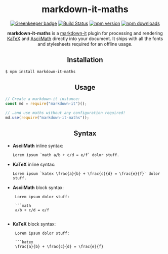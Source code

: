 <div align="center">
  <h1>markdown-it-maths</h1>

[![Greenkeeper badge](https://badges.greenkeeper.io/qilin-editor/markdown-it-maths.svg)](https://greenkeeper.io/)
[![Build Status](https://img.shields.io/travis/qilin-editor/markdown-it-maths.svg)](https://travis-ci.org/qilin-editor/markdown-it-maths/)
[![npm version](https://img.shields.io/npm/v/markdown-it-maths.svg)](https://www.npmjs.com/package/markdown-it-maths)
[![npm downloads](https://img.shields.io/npm/dt/markdown-it-maths.svg)](https://www.npmjs.com/package/markdown-it-maths)
  <br>

**markdown-it-maths** is a [markdown-it](https://github.com/markdown-it/markdown-it) plugin for processing and rendering [KaTeX](https://github.com/Khan/KaTeX) and [AsciiMath](https://github.com/asciimath/asciimathml) directly into your document. It ships with all the fonts and stylesheets required for an offline usage.
</div>

<h2 align="center">Installation</h2>

```bash
$ npm install markdown-it-maths
```

<h2 align="center">Usage</h2>

```javascript
// Create a markdown-it instance:
const md = require("markdown-it")();

// …and use maths without any configuration required!
md.use(require("markdown-it-maths"));
```

<h2 align="center">Syntax</h2>

- **AsciiMath** inline syntax:
    ```
    Lorem ipsum `math a/b + c/d = e/f` dolor stuff.
    ```

- **KaTeX** inline syntax:
    ```
    Lorem ipsum `katex \frac{a}{b} + \frac{c}{d} = \frac{e}{f}` dolor stuff.
    ```

- **AsciiMath** block syntax:
    ```
     Lorem ipsum dolor stuff:

     ```math
     a/b + c/d = e/f
     ```
    ```

- **KaTeX** block syntax:
    ```
     Lorem ipsum dolor stuff:

     ```katex
     \frac{a}{b} + \frac{c}{d} = \frac{e}{f}
     ```
    ```
